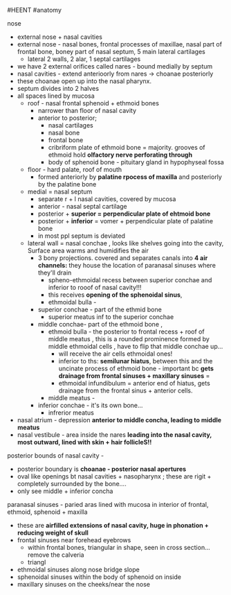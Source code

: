 #HEENT #anatomy 


nose
- external nose + nasal cavities 
- external nose - nasal bones, frontal processes of maxillae, nasal part of frontal bone, boney part of nasal septum, 5 main lateral cartilages
	- lateral 2 walls, 2 alar, 1 septal cartilages 
- we have 2 external orifices called nares - bound medially by septum 
- nasal cavities - extend anterioorly from nares -> choanae posteriorly 
- these choanae open up into the nasal pharynx. 
- septum divides into 2 halves
- all spaces lined by mucosa 
	- roof - nasal frontal sphenoid + ethmoid bones
		- narrower than floor of nasal cavity 
		- anterior to posterior; 
			- nasal cartilages
			- nasal bone
			- frontal bone 
			- cribriform plate of ethmoid bone = majority. grooves of ethmoid hold **olfactory nerve perforating through**
			- body of sphenoid bone - pituitary gland in hypophyseal fossa 
	- floor - hard palate, roof of mouth 
		- formed anteriorly by **palatine rpocess of maxilla** and posteriorly by the palatine bone 
	- medial = nasal septum 
		- separate r + l nasal cavities, covered by mucosa 
		- anterior - nasal septal cartilage 
		- posterior + **superior = perpendicular plate of ehtmoid bone**
		- posterior + **inferior** = vomer + perpendicular plate of palatine bone 
		- in most ppl septum is deviated 
	- lateral wall = nasal conchae , looks like shelves going into the cavity, Surface area warms and humidifies the air 
		- 3 bony projections. covered and separates canals into **4 air channels:** they house the location of paranasal sinuses where they'll drain 
			- spheno-ethmoidal recess between superior conchae and inferior to rooof of nasal cavity!!!
			- this receives **opening of the sphenoidal sinus**, 
			- ethmoidal bulla - 
		- superior conchae - part of the ethmid bone 
			- superior meatus inf to the superior conchae 
		- middle conchae- part of the ethmoid bone , 
			- ethmoid bulla - the posterior to frontal recess + roof of middle meatus , this is a rounded prominence formed by middle ethmoidal cells , have to flip that middle conchae up... 
				- will receive the air cells ethmoidal ones! 
				- inferior to ths: **semilunar hiatus**, between this and the uncinate process of ethmoid bone - important bc **gets drainage from frontal sinuses + maxillary sinuses** = 
				- ethmoidal infundibulum = anterior end of hiatus, gets drainage from the frontal sinus + anterior cells. 
			- middle meatus - 
		- inferior conchae - it's its own bone... 
			- infrerior meatus 
- nasal atrium - depression **anterior to middle concha, leading to middle meatus**
- nasal vestibule - area inside the nares **leading into the nasal cavity, most outward, lined with skin + hair follicleS!!**

posterior bounds of nasal cavity - 
- posterior boundary is **choanae - posterior nasal apertures**
- oval like openings bt nasal cavities + nasopharynx ; these are rigit + completely surrounded by the bone.... 
- only see middle + inferior concha

paranasal sinuses - paried aras lined with mucosa in interior of frontal, ethmoid, sphenoid + maxilla 
- these are **airfilled extensions of nasal cavity, huge in phonation + reducing weight of skull**
- frontal sinuses near forehead eyebrows
	- within frontal bones, triangular in shape, seen in cross section... remove the calveria 
	- triangl
- ethmoidal sinuses along nose bridge slope 
- sphenoidal sinuses within the body of sphenoid on inside 
- maxillary sinuses on the cheeks/near the nose 